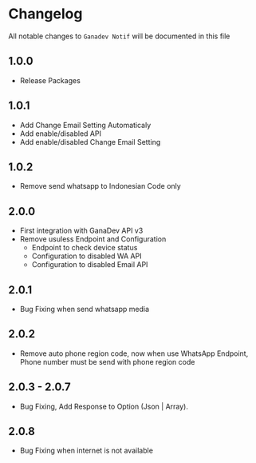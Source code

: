 # Changelog
All notable changes to `Ganadev Notif` will be documented in this file

## 1.0.0
- Release Packages

## 1.0.1
- Add Change Email Setting Automaticaly
- Add enable/disabled API
- Add enable/disabled Change Email Setting

## 1.0.2
- Remove send whatsapp to Indonesian Code only

## 2.0.0
- First integration with GanaDev API v3
- Remove usuless Endpoint and Configuration
  - Endpoint to check device status
  - Configuration to disabled WA API
  - Configuration to disabled Email API
## 2.0.1
- Bug Fixing when send whatsapp media

## 2.0.2
- Remove auto phone region code, now when use WhatsApp Endpoint, Phone number must be send with phone region code

## 2.0.3 - 2.0.7
- Bug Fixing, Add Response to Option (Json | Array).

## 2.0.8
- Bug Fixing when internet is not available